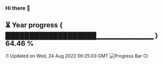 ### Hi there 👋
⏳ Year progress { ███████████████████▁▁▁▁▁▁▁▁▁▁▁ } 64.46 %
---
⏰ Updated on Wed, 24 Aug 2022 06:25:03 GMT
![Progress Bar CI](https://github.com/liununu/liununu/workflows/Progress%20Bar%20CI/badge.svg)
